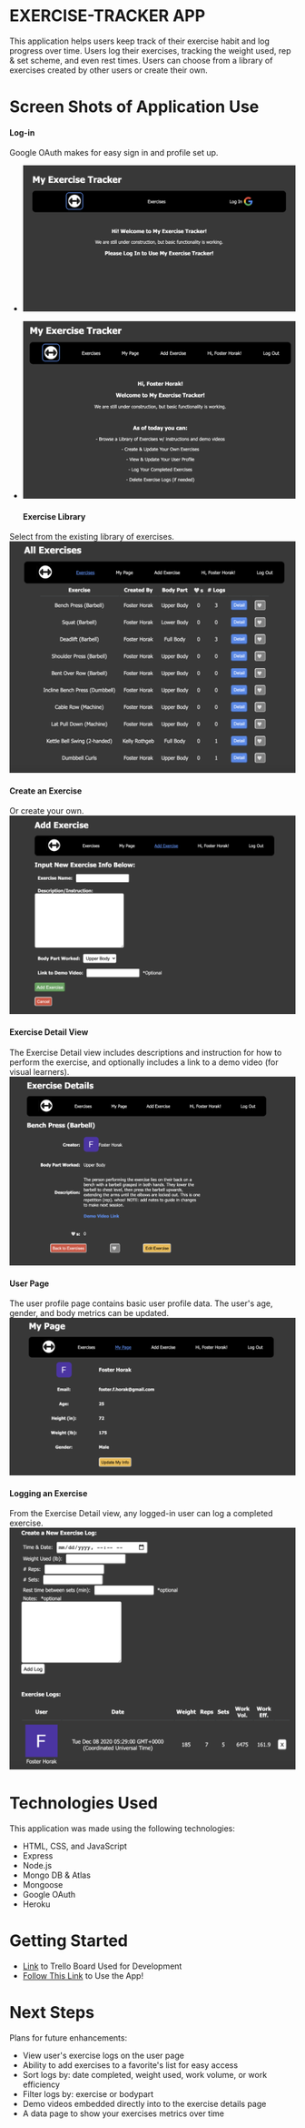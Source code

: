 # EXERCISE-TRACKER APP
This application helps users keep track of their exercise habit and log progress over time.
Users log their exercises, tracking the weight used, rep & set scheme, and even rest times.
Users can choose from a library of exercises created by other users or create their own.

# Screen Shots of Application Use

  #### Log-in
Google OAuth makes for easy sign in and profile set up.
- ![login1](/screenshots/log-in-1.png)
- ![login2](/screenshots/log-in-2.png)


  #### Exercise Library
Select from the existing library of exercises.
![exerciseLibrary](/screenshots/exercise-library.png)


  #### Create an Exercise
Or create your own.
![createExercise](/screenshots/create-exercise.png)


  #### Exercise Detail View
The Exercise Detail view includes descriptions and instruction for how to perform the exercise, and optionally includes a link to a demo video (for visual learners).
![exerciseDetail](/screenshots/exercise-detail.png)


  #### User Page
The user profile page contains basic user profile data.
The user's age, gender, and body metrics can be updated.
![userProfile](/screenshots/user-profile.png)


  #### Logging an Exercise
From the Exercise Detail view, any logged-in user can log a completed exercise.
![createLog](/screenshots/create-log.png)


# Technologies Used
This application was made using the following technologies:
- HTML, CSS, and JavaScript
- Express
- Node.js
- Mongo DB & Atlas
- Mongoose
- Google OAuth
- Heroku

# Getting Started
- [Link](https://trello.com/b/E1EXwrb3/ga-project-2-planning-exercise-tracking) to Trello Board Used for Development
- [Follow This Link](https://my-exercise-tracker-app.herokuapp.com/) to Use the App!

# Next Steps
Plans for future enhancements:
- View user's exercise logs on the user page
- Ability to add exercises to a favorite's list for easy access
- Sort logs by: date completed, weight used, work volume, or work efficiency
- Filter logs by: exercise or bodypart
- Demo videos embedded directly into to the exercise details page
- A data page to show your exercises metrics over time
